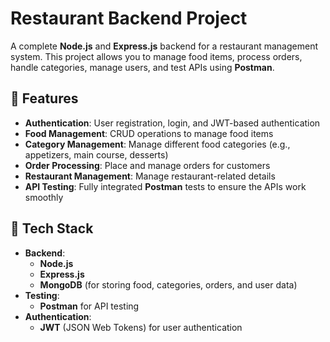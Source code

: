 # Restaurant Backend Project

A complete **Node.js** and **Express.js** backend for a restaurant management system. This project allows you to manage food items, process orders, handle categories, manage users, and test APIs using **Postman**.

## 🚀 Features

- **Authentication**: User registration, login, and JWT-based authentication
- **Food Management**: CRUD operations to manage food items
- **Category Management**: Manage different food categories (e.g., appetizers, main course, desserts)
- **Order Processing**: Place and manage orders for customers
- **Restaurant Management**: Manage restaurant-related details
- **API Testing**: Fully integrated **Postman** tests to ensure the APIs work smoothly

## 🔧 Tech Stack

- **Backend**: 
  - **Node.js**
  - **Express.js**
  - **MongoDB** (for storing food, categories, orders, and user data)
- **Testing**: 
  - **Postman** for API testing
- **Authentication**: 
  - **JWT** (JSON Web Tokens) for user authentication

